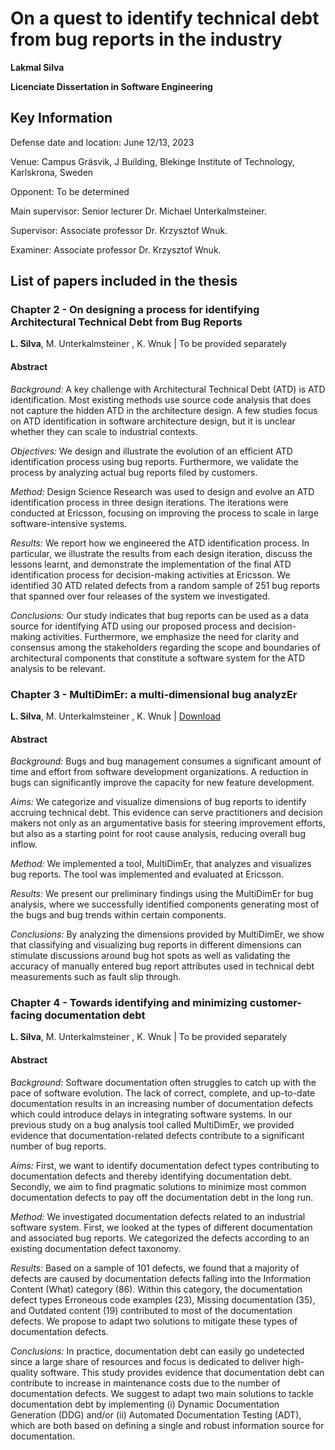 
# On a quest to identify technical debt from bug reports in the industry

**Lakmal Silva**

**Licenciate Dissertation in Software Engineering**

## Key Information

Defense date and location: June 12/13, 2023

Venue: Campus Gräsvik, J Building, Blekinge Institute of Technology, Karlskrona, Sweden

Opponent: To be determined

Main supervisor: Senior lecturer Dr. Michael Unterkalmsteiner.

Supervisor: Associate professor Dr. Krzysztof Wnuk.

Examiner: Associate professor Dr. Krzysztof Wnuk.

## List of papers included in the thesis

### Chapter 2 - On designing a process for identifying Architectural Technical Debt from Bug Reports
 **L. Silva**, M. Unterkalmsteiner , K. Wnuk | To be provided separately
 
#### Abstract

*Background:* A key challenge with Architectural Technical Debt (ATD) is ATD identification. Most existing methods use source code analysis that does not capture the hidden ATD in the architecture design. A few studies focus on ATD identification in software architecture design, but it is unclear whether they can scale to industrial contexts.

*Objectives:* We design and illustrate the evolution of an efficient ATD identification process using bug reports. Furthermore, we validate the process by analyzing actual bug reports filed by customers.

*Method:* Design Science Research was used to design and evolve an ATD identification process in three design iterations. The iterations were conducted at Ericsson, focusing on improving the process to scale in large software-intensive systems.

*Results:* We report how we engineered the ATD identification process. In particular, we illustrate the results from each design iteration, discuss the lessons learnt, and demonstrate the implementation of the final ATD identification process for decision-making activities at Ericsson. We identified 30 ATD related defects from a random sample of 251 bug reports that spanned over four releases of the system we investigated.

*Conclusions:* Our study indicates that bug reports can be used as a data source for identifying ATD using our proposed process and decision-making activities. Furthermore, we emphasize the need for clarity and consensus among the stakeholders regarding the scope and boundaries of architectural components that constitute a software system for the ATD analysis to be relevant.

### Chapter 3 - MultiDimEr: a multi-dimensional bug analyzEr
 **L. Silva**, M. Unterkalmsteiner , K. Wnuk | <a href="https://dl.acm.org/doi/pdf/10.1145/3524843.3528099" target="_blank">Download</a>
 
#### Abstract

*Background:* Bugs and bug management consumes a significant amount of time and effort from software development organizations. A reduction in bugs can significantly improve the capacity for new feature development.

*Aims:* We categorize and visualize dimensions of bug reports to identify accruing technical debt.  This evidence can serve practitioners and decision makers not only as an argumentative basis for steering improvement efforts, but also as a starting point for root cause analysis, reducing overall bug inflow.

*Method:* We implemented a tool, MultiDimEr, that analyzes and visualizes bug reports. The tool was implemented and evaluated at Ericsson.

*Results:* We present our preliminary findings using the MultiDimEr for bug analysis, where we successfully identified components generating most of the bugs and  bug trends within certain components.

*Conclusions:* By analyzing the dimensions provided by MultiDimEr, we show that classifying and visualizing bug reports in different dimensions can stimulate discussions around bug hot spots as well as validating the accuracy of manually entered bug report attributes used in technical debt measurements such as fault slip through.
                    
### Chapter 4 - Towards identifying and minimizing customer-facing documentation debt
**L. Silva**, M. Unterkalmsteiner , K. Wnuk | To be provided separately

#### Abstract

*Background:* Software documentation often struggles to catch up with the pace of software evolution. The lack of correct, complete, and up-to-date documentation results in an increasing number of documentation defects which could introduce delays in integrating software systems. In our previous study on a bug analysis tool called MultiDimEr, we provided evidence that documentation-related defects contribute to a significant number of bug reports.

*Aims:* First, we want to identify documentation defect types contributing to documentation defects and thereby identifying documentation debt. Secondly, we aim to find pragmatic solutions to minimize most common documentation defects to pay off the documentation debt in the long run.

*Method:* We investigated documentation defects related to an industrial software system. First, we looked at the types of different documentation and associated bug reports. We categorized the defects according to an existing documentation defect taxonomy.

*Results:* Based on a sample of 101 defects, we found that a majority of defects are caused by documentation defects falling into the Information Content (What) category (86). Within this category, the documentation defect types Erroneous code examples (23), Missing documentation (35), and Outdated content (19) contributed to most of the documentation defects. We propose to adapt two solutions to mitigate these types of documentation defects.

*Conclusions:* In practice, documentation debt can easily go undetected since a large share of resources and focus is dedicated to deliver high-quality software. This study provides evidence that documentation debt can contribute to increase in maintenance costs due to the number of documentation defects. We suggest to adapt two main solutions to tackle documentation debt by implementing (i) Dynamic Documentation Generation (DDG) and/or (ii) Automated Documentation Testing (ADT), which are both based on defining a single and robust information source for documentation.
   
